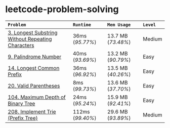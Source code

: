 # leetcode-problem-solving

| **`Problem`** | **`Runtime`** | **`Mem Usage`** | **`Level`** |
| :------------- | :------------- | :----- | :----- |
| [3. Longest Substring Without Repeating Characters](https://leetcode.com/problems/longest-substring-without-repeating-characters/) | 36ms (*95.77%*) | 13.7 MB (*73.48%*) | Medium |
| [9. Palindrome Number](https://leetcode.com/problems/palindrome-number/) | 40ms (*93.69%*) | 13.2 MB (*90.79%*) | Easy |
| [14. Longest Common Prefix](https://leetcode.com/problems/longest-common-prefix/) | 36ms (*96.92%*) | 13.5 MB (*40.26%*) | Easy |
| [20. Valid Parentheses](https://leetcode.com/problems/valid-parentheses/) | 8ms (*99.73%*) | 13.6 MB (*37.70%*) | Easy |
| [104. Maximum Depth of Binary Tree](https://leetcode.com/problems/maximum-depth-of-binary-tree/) | 24ms (*95.24%*) | 15.9 MB (*92.41%*) | Easy |
| [208. Implement Trie (Prefix Tree)](https://leetcode.com/problems/implement-trie-prefix-tree/) | 112ms (*99.40%*) | 29.6 MB (*93.89%*) | Medium |

